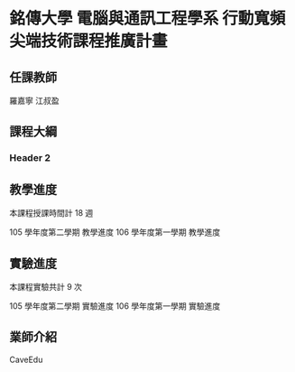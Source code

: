 # 銘傳大學 電腦與通訊工程學系 行動寬頻尖端技術課程推廣計畫




## 任課教師

羅嘉寧
江叔盈

## 課程大綱


### Header 2

## 教學進度

本課程授課時間計 18 週

105 學年度第二學期 教學進度
106 學年度第一學期 教學進度


## 實驗進度

本課程實驗共計 9 次

105 學年度第二學期 實驗進度
106 學年度第一學期 實驗進度


## 業師介紹


CaveEdu
